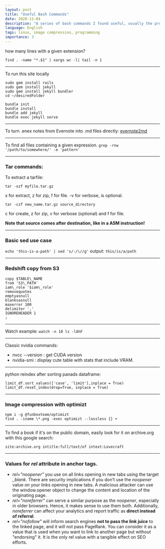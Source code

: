```yaml
---
layout: post
title: "Useful Bash Commands"
date: 2020-11-04
description: "A series of bash commands I found useful, usually the product of some minutes of research or tinkering."
language: English
tags: linux, image compression, programming
importance: 3
---
```


how many lines with a given extension?

```find . -name "*.$1" | xargs wc -l| tail -n 1```

---

To run this site locally

```
sudo gem install rails
sudo gem install jekyll
sudo gem install jekyll bundler
cd ~/desiredFolder

bundle init
bundle install
bundle add jekyll
bundle exec jekyll serve
```

---

To turn .enex notes from Evernote into .md files directly: [evernote2md](https://github.com/wormi4ok/evernote2md)

---

To find all files containing a given expression. 
```grep -rnw '/path/to/somewhere/' -e 'pattern'```

---

### Tar commands:

To extract a tarfile:

```tar -xzf myfile.tar.gz```

x for extract, z for zip, f for file. -v for verbose, is optional.

```tar -czf new_name.tar.gz source_directory```

c for create, z for zip, v for verbose (optional) and f for file. 

**Note that source comes after destination, like in a ASM instruction!** 

---

### Basic sed use case

```echo 'this-is-a-path' | sed 's/-/\//g'```
output:
`this/is/a/path`

---

### Redshift copy from S3

```
copy $TABLE\_NAME
from 'S3\_PATH'
iam\_role '$iam\_role'
removequotes
emptyasnull
blanksasnull
maxerror 100
delimiter ','
IGNOREHEADER 1
; 
```

---

Watch example:
```watch -n 10 ls -lAhF ```

---

Classic nvidia commands:

- nvcc --version : get CUDA version
- nvidia-smi : display cute table with stats that include VRAM.

---

python reindex after sorting panads dataframe:

```
limit_df.sort_values(['case', 'limit'],inplace = True)
limit_df.reset_index(drop=True, inplace = True)
```

---
### Image compression with optimizt
```
npm i -g @funboxteam/optimizt
find . -iname \*.png -exec optimizt --lossless {} +
```

---
To find a book if it's on the public domain, easily look for it on archive.org with this google search:
```
site:archive.org intitle:full/text/of intext:Lovecraft
```

---

### Values for *rel* attribute in anchor tags.

- *rel="noopener"* you use on all links opening in new tabs using the target *_blank*. There are security implications if you don’t use the *noopener* value on your links opening in new tabs. A malicious attacker can use the window.opener object to change the content and location of the originating page.
- *rel="noreferrer"* can serve a similar purpose as the *noopener*, especially in older browsers. Hence, it makes sense to use them both. Additionally, *noreferrer* can affect your analytics and report traffic as **direct instead of referral**.
- *rel="nofollow"* will inform search engines **not to pass the link juice** to the linked page, and it will not pass PageRank. You can consider it as a value that is used when you want to link to another page but without "endorsing" it. It is the only rel value with a tangible effect on SEO efforts.